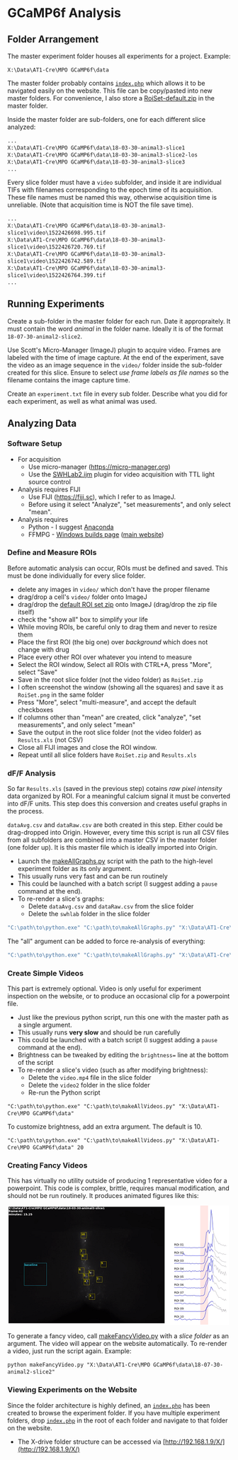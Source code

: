# GCaMP6f Analysis

## Folder Arrangement
The master experiment folder houses all experiments for a project. Example:
```
X:\Data\AT1-Cre\MPO GCaMP6f\data
```
The master folder probably contains [`index.php`](index.php) which allows it to be navigated easily on the website.  This file can be copy/pasted into new master folders. For convenience, I also store a [RoiSet-default.zip](RoiSet-default.zip) in the master folder.

Inside the master folder are sub-folders, one for each different slice analyzed:
```
...
X:\Data\AT1-Cre\MPO GCaMP6f\data\18-03-30-animal3-slice1
X:\Data\AT1-Cre\MPO GCaMP6f\data\18-03-30-animal3-slice2-los
X:\Data\AT1-Cre\MPO GCaMP6f\data\18-03-30-animal3-slice3
...
```

Every slice folder must have a `video` subfolder, and inside it are individual TIFs with filenames corresponding to the epoch time of its acquisition. These file names must be named this way, otherwise acquisition time is unreliable. (Note that acquisition time is NOT the file save time).

```
...
X:\Data\AT1-Cre\MPO GCaMP6f\data\18-03-30-animal3-slice1\video\1522426698.995.tif
X:\Data\AT1-Cre\MPO GCaMP6f\data\18-03-30-animal3-slice1\video\1522426720.769.tif
X:\Data\AT1-Cre\MPO GCaMP6f\data\18-03-30-animal3-slice1\video\1522426742.589.tif
X:\Data\AT1-Cre\MPO GCaMP6f\data\18-03-30-animal3-slice1\video\1522426764.399.tif
...
```

## Running Experiments

Create a sub-folder in the master folder for each run. Date it appropraitely. It must contain the word _animal_ in the folder name. Ideally it is of the format `18-07-30-animal2-slice2`.

Use Scott's Micro-Manager (ImageJ) plugin to acquire video. Frames are labeled with the time of image capture. At the end of the experiment, save the video as an image sequence in the `video/` folder inside the sub-folder created for this slice. Ensure to select  _use frame labels as file names_ so the filename contains the image capture time.

Create an `experiment.txt` file in every sub folder. Describe what you did for each experiment, as well as what animal was used.

## Analyzing Data

### Software Setup
* For acquisition 
  * Use micro-manager (https://micro-manager.org)
  * Use the [SWHLab2.ijm](https://github.com/swharden/micro-manager-plugins/blob/master/plugin/SWHLab2.ijm) plugin for video acquisition with TTL light source control
* Analysis requires FIJI
  * Use FIJI (https://fiji.sc), which I refer to as ImageJ.
  * Before using it select "Analyze", "set measurements", and only select "mean".
* Analysis requires
  * Python - I suggest [Anaconda](https://www.anaconda.com/download/)
  * FFMPG - [Windows builds page](https://ffmpeg.zeranoe.com/builds/) ([main website](https://www.ffmpeg.org))
  
### Define and Measure ROIs
Before automatic analysis can occur, ROIs must be defined and saved. This must be done individually for every slice folder.

* delete any images in `video/` which don't have the proper filename
* drag/drop a cell's `video/` folder onto ImageJ
* drag/drop the [default ROI set zip](RoiSet-default.zip) onto ImageJ (drag/drop the zip file itself)
* check the "show all" box to simplify your life
* While moving ROIs, be careful only to drag them and never to resize them
* Place the first ROI (the big one) over _background_ which does not change with drug
* Place every other ROI over whatever you intend to measure
* Select the ROI window, Select all ROIs with CTRL+A, press "More", select "Save"
* Save in the root slice folder (not the video folder) as `RoiSet.zip`
* I often screenshot the window (showing all the squares) and save it as `RoiSet.png` in the same folder
* Press "More", select "multi-measure", and accept the default checkboxes
* If columns other than "mean" are created, click "analyze", "set measurements", and only select "mean"
* Save the output in the root slice folder (not the video folder) as `Results.xls` (not CSV)
* Close all FIJI images and close the ROI window.
* Repeat until all slice folders have `RoiSet.zip` and `Results.xls`

### dF/F Analysis
So far `Results.xls` (saved in the previous step) cotains _raw pixel intensity_ data organized by ROI. For a meaningful calcium signal it must be converted into dF/F units. This step does this conversion and creates useful graphs in the process.

 `dataAvg.csv` and `dataRaw.csv` are both created in this step. Either could be drag-dropped into Origin. However, every time this script is run all CSV files from all subfolders are combined into a master CSV in the master folder (one folder up). It is this master file which is ideally imported into Origin.
 
* Launch the [makeAllGraphs.py](makeAllGraphs.py) script with the path to the high-level experiment folder as its only argument. 
* This usually runs very fast and can be run routinely
* This could be launched with a batch script (I suggest adding a `pause` command at the end).
* To re-render a slice's graphs:
  * Delete `dataAvg.csv` and `dataRaw.csv` from the slice folder
  * Delete the `swhlab` folder in the slice folder

```bash
"C:\path\to\python.exe" "C:\path\to\makeAllGraphs.py" "X:\Data\AT1-Cre\MPO GCaMP6f\data"
```

The "all" argument can be added to force re-analysis of everything:
```bash
"C:\path\to\python.exe" "C:\path\to\makeAllGraphs.py" "X:\Data\AT1-Cre\MPO GCaMP6f\data" REANALYZE
```

### Create Simple Videos
This part is extremely optional. Video is only useful for experiment inspection on the website, or to produce an occasional clip for a powerpoint file.

* Just like the previous python script, run this one with the master path as a single argument.
* This usually runs **very slow** and should be run carefully
* This could be launched with a batch script (I suggest adding a `pause` command at the end).
* Brightness can be tweaked by editing the `brightness=` line at the bottom of the script
* To re-render a slice's video (such as after modifying brightness):
  * Delete the `video.mp4` file in the slice folder
  * Delete the `video2` folder in the slice folder
  * Re-run the Python script

```
"C:\path\to\python.exe" "C:\path\to\makeAllVideos.py" "X:\Data\AT1-Cre\MPO GCaMP6f\data"
```

To customize brightness, add an extra argument. The default is 10.

```
"C:\path\to\python.exe" "C:\path\to\makeAllVideos.py" "X:\Data\AT1-Cre\MPO GCaMP6f\data" 20
```

### Creating Fancy Videos

This has virtually no utility outside of producing 1 representative video for a powerpoint. This code is complex, brittle, requires manual modification, and should not be run routinely. It produces animated figures like this:

![](makeFancyVideo.png)

To generate a fancy video, call [makeFancyVideo.py](makeFancyVideo.py) with a _slice folder_ as an argument. The video will appear on the website automatically. To re-render a video, just run the script again. Example:

```
python makeFancyVideo.py "X:\Data\AT1-Cre\MPO GCaMP6f\data\18-07-30-animal2-slice2"
```

### Viewing Experiments on the Website
Since the folder architecture is highly defined, an [`index.php`](index.php) has been created to browse the experiment folder. If you have multiple experiment folders, drop [`index.php`](index.php) in the root of each folder and navigate to that folder on the website.

* The X-drive folder structure can be accessed via [http://192.168.1.9/X/](http://192.168.1.9/X/)

